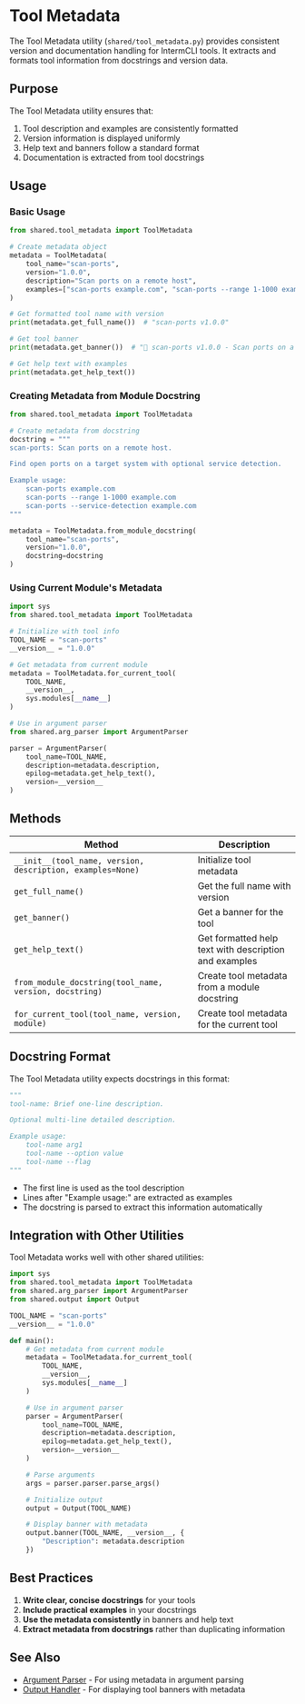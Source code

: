 # Tool Metadata

The Tool Metadata utility (`shared/tool_metadata.py`) provides consistent version and documentation handling for IntermCLI tools. It extracts and formats tool information from docstrings and version data.

## Purpose

The Tool Metadata utility ensures that:

1. Tool description and examples are consistently formatted
2. Version information is displayed uniformly
3. Help text and banners follow a standard format
4. Documentation is extracted from tool docstrings

## Usage

### Basic Usage

```python
from shared.tool_metadata import ToolMetadata

# Create metadata object
metadata = ToolMetadata(
    tool_name="scan-ports",
    version="1.0.0",
    description="Scan ports on a remote host",
    examples=["scan-ports example.com", "scan-ports --range 1-1000 example.com"]
)

# Get formatted tool name with version
print(metadata.get_full_name())  # "scan-ports v1.0.0"

# Get tool banner
print(metadata.get_banner())  # "🔧 scan-ports v1.0.0 - Scan ports on a remote host"

# Get help text with examples
print(metadata.get_help_text())
```

### Creating Metadata from Module Docstring

```python
from shared.tool_metadata import ToolMetadata

# Create metadata from docstring
docstring = """
scan-ports: Scan ports on a remote host.

Find open ports on a target system with optional service detection.

Example usage:
    scan-ports example.com
    scan-ports --range 1-1000 example.com
    scan-ports --service-detection example.com
"""

metadata = ToolMetadata.from_module_docstring(
    tool_name="scan-ports",
    version="1.0.0",
    docstring=docstring
)
```

### Using Current Module's Metadata

```python
import sys
from shared.tool_metadata import ToolMetadata

# Initialize with tool info
TOOL_NAME = "scan-ports"
__version__ = "1.0.0"

# Get metadata from current module
metadata = ToolMetadata.for_current_tool(
    TOOL_NAME,
    __version__,
    sys.modules[__name__]
)

# Use in argument parser
from shared.arg_parser import ArgumentParser

parser = ArgumentParser(
    tool_name=TOOL_NAME,
    description=metadata.description,
    epilog=metadata.get_help_text(),
    version=__version__
)
```

## Methods

| Method | Description |
|--------|-------------|
| `__init__(tool_name, version, description, examples=None)` | Initialize tool metadata |
| `get_full_name()` | Get the full name with version |
| `get_banner()` | Get a banner for the tool |
| `get_help_text()` | Get formatted help text with description and examples |
| `from_module_docstring(tool_name, version, docstring)` | Create tool metadata from a module docstring |
| `for_current_tool(tool_name, version, module)` | Create tool metadata for the current tool |

## Docstring Format

The Tool Metadata utility expects docstrings in this format:

```python
"""
tool-name: Brief one-line description.

Optional multi-line detailed description.

Example usage:
    tool-name arg1
    tool-name --option value
    tool-name --flag
"""
```

- The first line is used as the tool description
- Lines after "Example usage:" are extracted as examples
- The docstring is parsed to extract this information automatically

## Integration with Other Utilities

Tool Metadata works well with other shared utilities:

```python
import sys
from shared.tool_metadata import ToolMetadata
from shared.arg_parser import ArgumentParser
from shared.output import Output

TOOL_NAME = "scan-ports"
__version__ = "1.0.0"

def main():
    # Get metadata from current module
    metadata = ToolMetadata.for_current_tool(
        TOOL_NAME,
        __version__,
        sys.modules[__name__]
    )

    # Use in argument parser
    parser = ArgumentParser(
        tool_name=TOOL_NAME,
        description=metadata.description,
        epilog=metadata.get_help_text(),
        version=__version__
    )

    # Parse arguments
    args = parser.parser.parse_args()

    # Initialize output
    output = Output(TOOL_NAME)

    # Display banner with metadata
    output.banner(TOOL_NAME, __version__, {
        "Description": metadata.description
    })
```

## Best Practices

1. **Write clear, concise docstrings** for your tools
2. **Include practical examples** in your docstrings
3. **Use the metadata consistently** in banners and help text
4. **Extract metadata from docstrings** rather than duplicating information

## See Also

- [Argument Parser](argument-parser.md) - For using metadata in argument parsing
- [Output Handler](output-handler.md) - For displaying tool banners with metadata
